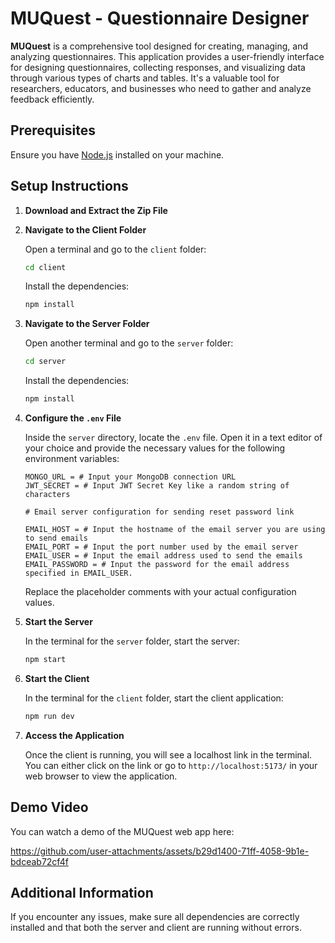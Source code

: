 # MUQuest - Questionnaire Designer

**MUQuest** is a comprehensive tool designed for creating, managing, and analyzing questionnaires. This application provides a user-friendly interface for designing questionnaires, collecting responses, and visualizing data through various types of charts and tables. It's a valuable tool for researchers, educators, and businesses who need to gather and analyze feedback efficiently.

## Prerequisites

Ensure you have [Node.js](https://nodejs.org/) installed on your machine.

## Setup Instructions

1. **Download and Extract the Zip File**

2. **Navigate to the Client Folder**

    Open a terminal and go to the `client` folder:

    ```bash
    cd client
    ```

    Install the dependencies:

    ```bash
    npm install
    ```

3. **Navigate to the Server Folder**

    Open another terminal and go to the `server` folder:

    ```bash
    cd server
    ```

    Install the dependencies:

    ```bash
    npm install
    ```

4. **Configure the `.env` File**

    Inside the `server` directory, locate the `.env` file. Open it in a text editor of your choice and provide the necessary values for the following environment variables:

    ```env
    MONGO_URL = # Input your MongoDB connection URL
    JWT_SECRET = # Input JWT Secret Key like a random string of characters

    # Email server configuration for sending reset password link

    EMAIL_HOST = # Input the hostname of the email server you are using to send emails
    EMAIL_PORT = # Input the port number used by the email server
    EMAIL_USER = # Input the email address used to send the emails
    EMAIL_PASSWORD = # Input the password for the email address specified in EMAIL_USER.
    ```

    Replace the placeholder comments with your actual configuration values. 

5. **Start the Server**

    In the terminal for the `server` folder, start the server:

    ```bash
    npm start
    ```

6. **Start the Client**

    In the terminal for the `client` folder, start the client application:

    ```bash
    npm run dev
    ```

7. **Access the Application**

    Once the client is running, you will see a localhost link in the terminal. You can either click on the link or go to `http://localhost:5173/` in your web browser to view the application.

## Demo Video

You can watch a demo of the MUQuest web app here:

https://github.com/user-attachments/assets/b29d1400-71ff-4058-9b1e-bdceab72cf4f

## Additional Information

If you encounter any issues, make sure all dependencies are correctly installed and that both the server and client are running without errors.
